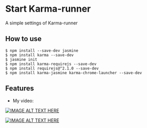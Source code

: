 # Start Karma-runner

A simple settings of Karma-runner

## How to use

```
$ npm install --save-dev jasmine
$ npm install karma --save-dev
$ jasmine init
$ npm install karma-requirejs --save-dev
$ npm install requirejs@^2.1.0 --save-dev
$ npm install karma-jasmine karma-chrome-launcher --save-dev
```


## Features

- My video:

[![IMAGE ALT TEXT HERE](http://img.youtube.com/vi/HDAgjEFW3WY/0.jpg)](http://www.youtube.com/watch?v=HDAgjEFW3WY)

[![IMAGE ALT TEXT HERE](http://img.youtube.com/vi/miXWjRUgZ-8/0.jpg)](http://www.youtube.com/watch?v=miXWjRUgZ-8)
